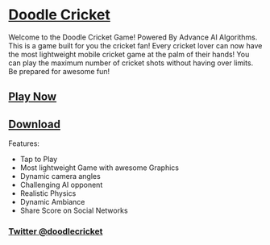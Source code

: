 # [Doodle Cricket](https://play.google.com/store/apps/details?id=in.asissuthar.cricket)

Welcome to the Doodle Cricket Game! Powered By Advance AI Algorithms. This is a game built for you the cricket fan! Every cricket lover can now have the most lightweight mobile cricket game at the palm of their hands! You can play the maximum number of cricket shots without having over limits. Be prepared for awesome fun!

## [Play Now](https://doodlecricket.github.io)

## [Download](https://play.google.com/store/apps/details?id=in.asissuthar.cricket)

Features:
- Tap to Play
- Most lightweight Game with awesome Graphics
- Dynamic camera angles
- Challenging AI opponent
- Realistic Physics
- Dynamic Ambiance
- Share Score on Social Networks

### [Twitter @doodlecricket](https://twitter.com/doodlecricket)
